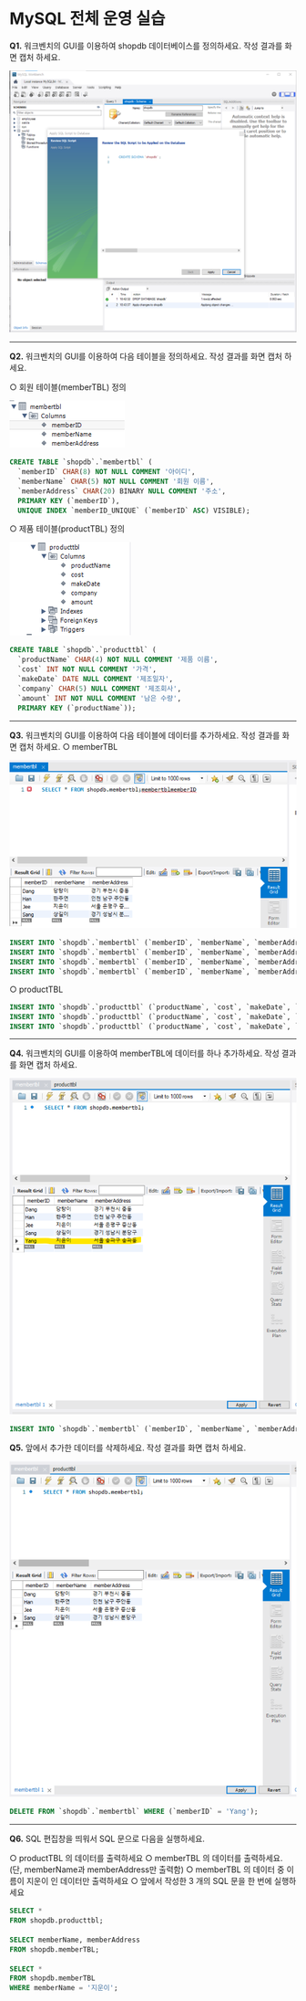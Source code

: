 # MySQL 전체 운영 실습
**Q1.** 워크벤치의 GUI를 이용하여 shopdb 데이터베이스를 정의하세요. 작성 결과를 화면 캡처 하세요.

![image](./02_basic_q1.png)

---
**Q2.** 워크벤치의 GUI를 이용하여 다음 테이블을 정의하세요. 작성 결과를 화면 캡처 하세요.

○ 회원 테이블(memberTBL) 정의

![image](./02_basic_q2_1.png)

```sql
CREATE TABLE `shopdb`.`membertbl` (
  `memberID` CHAR(8) NOT NULL COMMENT '아이디',
  `memberName` CHAR(5) NOT NULL COMMENT '회원 이름',
  `memberAddress` CHAR(20) BINARY NULL COMMENT '주소',
  PRIMARY KEY (`memberID`),
  UNIQUE INDEX `memberID_UNIQUE` (`memberID` ASC) VISIBLE);
```

○ 제품 테이블(productTBL) 정의

![image](./02_basic_q2_2.png)

```sql
CREATE TABLE `shopdb`.`producttbl` (
  `productName` CHAR(4) NOT NULL COMMENT '제품 이름',
  `cost` INT NOT NULL COMMENT '가격',
  `makeDate` DATE NULL COMMENT '제조일자',
  `company` CHAR(5) NULL COMMENT '제조회사',
  `amount` INT NOT NULL COMMENT '남은 수량',
  PRIMARY KEY (`productName`));
```

---
**Q3.** 워크벤치의 GUI를 이용하여 다음 테이블에 데이터를 추가하세요. 작성 결과를 화면 캡처 하세요.
○ memberTBL

![image](./02_basic_q3_1.png)

```sql
INSERT INTO `shopdb`.`membertbl` (`memberID`, `memberName`, `memberAddress`) VALUES ('Dang', '당탕이', '경기 부천시 중동');
INSERT INTO `shopdb`.`membertbl` (`memberID`, `memberName`, `memberAddress`) VALUES ('Han', '한주연', '인천 남구 주안동');
INSERT INTO `shopdb`.`membertbl` (`memberID`, `memberName`, `memberAddress`) VALUES ('Jee', '지운이', '서울 은평구 증산동');
INSERT INTO `shopdb`.`membertbl` (`memberID`, `memberName`, `memberAddress`) VALUES ('Sang', '상길이', '경기 성남시 분당구');

```

○ productTBL

```sql
INSERT INTO `shopdb`.`producttbl` (`productName`, `cost`, `makeDate`, `company`, `amount`) VALUES ('컴퓨터', '10', '2021-01-01', '삼성', '17');
INSERT INTO `shopdb`.`producttbl` (`productName`, `cost`, `makeDate`, `company`, `amount`) VALUES ('세탁기', '20', '2022-09-01', 'LG', '3');
INSERT INTO `shopdb`.`producttbl` (`productName`, `cost`, `makeDate`, `company`, `amount`) VALUES ('냉장고', '5', '2023-02-01', '대우', '22');
```

---
**Q4.** 워크벤치의 GUI를 이용하여 memberTBL에 데이터를 하나 추가하세요. 작성 결과를 화면 캡처 하세요.

![image](./02_basic_q4_1.png)

```sql
INSERT INTO `shopdb`.`membertbl` (`memberID`, `memberName`, `memberAddress`) VALUES ('Yang', '지윤이', '서울 송파구 송파동');
```

**Q5.** 앞에서 추가한 데이터를 삭제하세요. 작성 결과를 화면 캡처 하세요.

![image](./02_basic_q4_2.png)

```sql
DELETE FROM `shopdb`.`membertbl` WHERE (`memberID` = 'Yang');
```

---
**Q6.** SQL 편집창을 띄워서 SQL 문으로 다음을 실행하세요.

○ productTBL 의 데이터를 출력하세요
○ memberTBL 의 데이터를 출력하세요. (단, memberName과 memberAddress만 출력함)
○ memberTBL 의 데이터 중 이름이 지운이 인 데이터만 출력하세요
○ 앞에서 작성한 3 개의 SQL 문을 한 번에 실행하세요

```sql
SELECT *
FROM shopdb.producttbl;

SELECT memberName, memberAddress
FROM shopdb.memberTBL;

SELECT *
FROM shopdb.memberTBL
WHERE memberName = '지운이';
```
